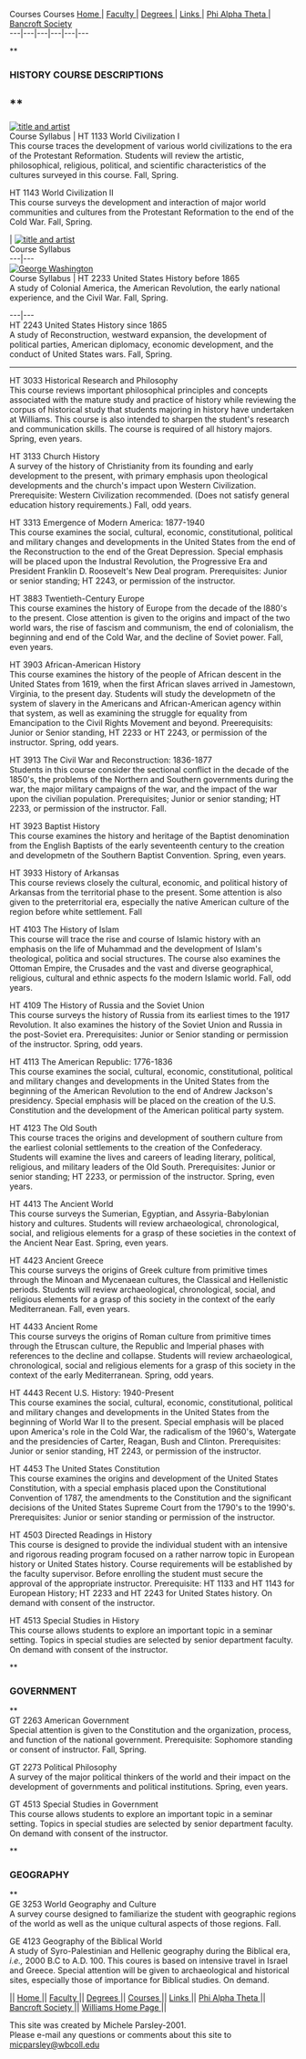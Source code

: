 Courses Courses [ Home ](History.htm) | [ Faculty ](faculty.htm) |  [ Degrees
](Degrees.htm) |  [ Links ](links.htm) |  [ Phi Alpha Theta
](http://www.phialphatheta.org/) |  [ Bancroft Society ](bancroft.htm)  
---|---|---|---|---|---  
  
**

### HISTORY COURSE DESCRIPTIONS

**  
---  
[ ![title and artist](MOCHI.JPG)](styles.css)  
Course Syllabus |  HT 1133 World Civilization I  
This course traces the development of various world civilizations to the era
of the Protestant Reformation. Students will review the artistic,
philosophical, religious, political, and scientific characteristics of the
cultures surveyed in this course. Fall, Spring.  
  
  
HT 1143 World Civilization II  
This course surveys the development and interaction of major world communities
and cultures from the Protestant Reformation to the end of the Cold War. Fall,
Spring.  
  
| [ ![title and artist](MOCHI.JPG)](styles.css)  
Course Syllabus  
---|---  
[ ![George Washington](gw.JPG)](styles.css)  
Course Syllabus | HT 2233 United States History before 1865  
A study of Colonial America, the American Revolution, the early national
experience, and the Civil War. Fall, Spring.  
  
  
---|---  
HT 2243 United States History since 1865  
A study of Reconstruction, westward expansion, the development of political
parties, American diplomacy, economic development, and the conduct of United
States wars. Fall, Spring.  
  
  
---  
HT 3033 Historical Research and Philosophy  
This course reviews important philosophical principles and concepts associated
with the mature study and practice of history while reviewing the corpus of
historical study that students majoring in history have undertaken at
Williams. This course is also intended to sharpen the student's research and
communication skills. The course is required of all history majors. Spring,
even years.  
  
  
HT 3133 Church History  
A survey of the history of Christianity from its founding and early
development to the present, with primary emphasis upon theological
developments and the church's impact upon Western Civilization. Prerequisite:
Western Civilization recommended. (Does not satisfy general education history
requirements.) Fall, odd years.  
  
  
HT 3313 Emergence of Modern America: 1877-1940  
This course examines the social, cultural, economic, constitutional, political
and military changes and developments in the United States from the end of the
Reconstruction to the end of the Great Depression. Special emphasis will be
placed upon the Industral Revolution, the Progressive Era and President
Franklin D. Roosevelt's New Deal program. Prerequisites: Junior or senior
standing; HT 2243, or permission of the instructor.  
  
  
HT 3883 Twentieth-Century Europe  
This course examines the history of Europe from the decade of the l880's to
the present. Close attention is given to the origins and impact of the two
world wars, the rise of fascism and communism, the end of colonialism, the
beginning and end of the Cold War, and the decline of Soviet power. Fall, even
years.  
  
  
HT 3903 African-American History  
This course examines the history of the people of African descent in the
United States from 1619, when the first African slaves arrived in Jamestown,
Virginia, to the present day. Students will study the developmetn of the
system of slavery in the Americans and African-American agency within that
system, as well as examining the struggle for equality from Emancipation to
the Civil Rights Movement and beyond. Preerequisits: Junior or Senior
standing, HT 2233 or HT 2243, or permission of the instructor. Spring, odd
years.  
  
  
HT 3913 The Civil War and Reconstruction: 1836-1877  
Students in this course consider the sectional conflict in the decade of the
1850's, the problems of the Northern and Southern governments during the war,
the major military campaigns of the war, and the impact of the war upon the
civilian population. Prerequisites; Junior or senior standing; HT 2233, or
permission of the instructor. Fall.  
  
  
HT 3923 Baptist History  
This course examines the history and heritage of the Baptist denomination from
the English Baptists of the early seventeenth century to the creation and
developmetn of the Southern Baptist Convention. Spring, even years.  
  
  
HT 3933 History of Arkansas  
This course reviews closely the cultural, economic, and political history of
Arkansas from the territorial phase to the present. Some attention is also
given to the preterritorial era, especially the native American culture of the
region before white settlement. Fall  
  
  
HT 4103 The History of Islam  
This course will trace the rise and course of Islamic history with an emphasis
on the life of Muhammad and the development of Islam's theological, politica
and social structures. The course also examines the Ottoman Empire, the
Crusades and the vast and diverse geographical, religious, cultural and ethnic
aspects fo the modern Islamic world. Fall, odd years.  
  
  
HT 4109 The History of Russia and the Soviet Union  
This course surveys the history of Russia from its earliest times to the 1917
Revolution. It also examines the history of the Soviet Union and Russia in the
post-Soviet era. Prerequisites: Junior or Senior standing or permission of the
instructor. Spring, odd years.  
  
  
HT 4113 The American Republic: 1776-1836  
This course examines the social, cultural, economic, constitutional, political
and military changes and developments in the United States from the beginning
of the American Revolution to the end of Andrew Jackson's presidency. Special
emphasis will be placed on the creation of the U.S. Constitution and the
development of the American political party system.  
  
  
HT 4123 The Old South  
This course traces the origins and development of southern culture from the
earliest colonial settlements to the creation of the Confederacy. Students
will examine the lives and careers of leading literary, political, religious,
and military leaders of the Old South. Prerequisites: Junior or senior
standing; HT 2233, or permission of the instructor. Spring, even years.  
  
  
HT 4413 The Ancient World  
This course surveys the Sumerian, Egyptian, and Assyria-Babylonian history and
cultures. Students will review archaeological, chronological, social, and
religious elements for a grasp of these societies in the context of the
Ancient Near East. Spring, even years.  
  
  
HT 4423 Ancient Greece  
This course surveys the origins of Greek culture from primitive times through
the Minoan and Mycenaean cultures, the Classical and Hellenistic periods.
Students will review archaeological, chronological, social, and religious
elements for a grasp of this society in the context of the early
Mediterranean. Fall, even years.  
  
  
HT 4433 Ancient Rome  
This course surveys the origins of Roman culture from primitive times through
the Etruscan culture, the Republic and Imperial phases with references to the
decline and collapse. Students will review archaeological, chronological,
social and religious elements for a grasp of this society in the context of
the early Mediterranean. Spring, odd years.  
  
  
HT 4443 Recent U.S. History: 1940-Present  
This course examines the social, cultural, economic, constitutional, political
and military changes and developments in the United States from the beginning
of World War II to the present. Special emphasis will be placed upon America's
role in the Cold War, the radicalism of the 1960's, Watergate and the
presidencies of Carter, Reagan, Bush and Clinton. Prerequisites: Junior or
senior standing, HT 2243, or permission of the instructor.  
  
  
HT 4453 The United States Constitution  
This course examines the origins and development of the United States
Constitution, with a special emphasis placed upon the Constitutional
Convention of 1787, the amendments to the Constitution and the significant
decisions of the United States Supreme Court from the 1790's to the 1990's.
Prerequisites: Junior or senior standing or permission of the instructor.  
  
  
HT 4503 Directed Readings in History  
This course is designed to provide the individual student with an intensive
and rigorous reading program focused on a rather narrow topic in European
history or United States history. Course requirements will be established by
the faculty supervisor. Before enrolling the student must secure the approval
of the appropriate instructor. Prerequisite: HT 1133 and HT 1143 for European
History; HT 2233 and HT 2243 for United States history. On demand with consent
of the instructor.  
  
  
HT 4513 Special Studies in History  
This course allows students to explore an important topic in a seminar
setting. Topics in special studies are selected by senior department faculty.
On demand with consent of the instructor.  
  
  
**

### GOVERNMENT

**  
GT 2263 American Government  
Special attention is given to the Constitution and the organization, process,
and function of the national government. Prerequisite: Sophomore standing or
consent of instructor. Fall, Spring.  
  
  
GT 2273 Political Philosophy  
A survey of the major political thinkers of the world and their impact on the
development of governments and political institutions. Spring, even years.  
  
  
GT 4513 Special Studies in Government  
This course allows students to explore an important topic in a seminar
setting. Topics in special studies are selected by senior department faculty.
On demand with consent of the instructor.  
  
  
**

### GEOGRAPHY

**  
GE 3253 World Geography and Culture  
A survey course designed to familiarize the student with geographic regions of
the world as well as the unique cultural aspects of those regions. Fall.  
  
  
GE 4123 Geography of the Biblical World  
A study of Syro-Palestinian and Hellenic geography during the Biblical era,
_i.e.,_ 2000 B.C to A.D. 100. This coures is based on intensive travel in
Israel and Greece. Special attention will be given to archaeological and
historical sites, especially those of importance for Biblical studies. On
demand.  
  
  
  
  

|| [ Home ](History.htm)|| [ Faculty ](faculty.htm)|| [ Degrees
](degrees.htm)|| [ Courses ](courses.htm)|| [ Links ](links.htm)|| [ Phi Alpha
Theta ](http://www.phialphatheta.org/)|| [ Bancroft Society ](bancroft.htm)||
[ Williams Home Page ](http://www.wbcoll.edu)||  
  
This site was created by Michele Parsley-2001.  
Please e-mail any questions or comments about this site to
[micparsley@wbcoll.edu](mailto:micparsley@wbcoll.edu)


